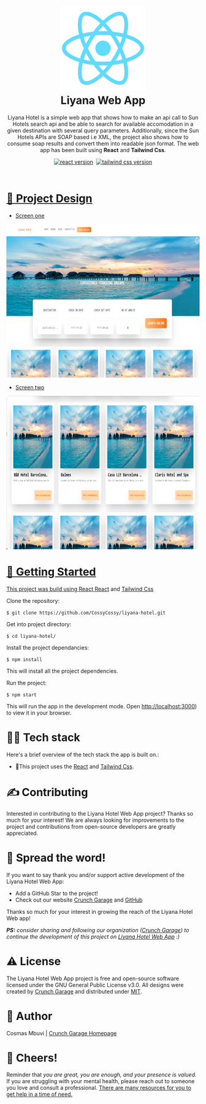 <h1 align="center">
  <img alt="cgapp logo" src="https://raw.githubusercontent.com/CossyCossy/liyana-hotel/master/src/assets/gitimages/react.png" width="224px"/><br/>
  Liyana Web App
</h1>
<p align="center">Liyana Hotel is a simple web app that shows how to make an api call to Sun Hotels search api and be able to search for available accomodation in a given destination with several query parameters. Additionally, since the Sun Hotels APIs are SOAP based i.e XML, the project also shows how to consume soap results and convert them into readable json format. The web app has been built using <b>React</b> and <b>Tailwind Css</b>.</p>

<p align="center"><a href="https://docs.expo.dev/get-started/create-a-new-app/" 
target="_blank"><img src="https://img.shields.io/badge/React-%5E18.2.1-00ADD8?style=for-the-badge&logo=react" alt="react version" /></a>&nbsp;
<a href="https://reactnative.dev/" 
target="_blank"><img src="https://img.shields.io/badge/Tailwind%20Css-v1-red?style=for-the-badge&logo=tailwindcss&logoColor=blue" alt="tailwind css version" />
 </p>

 <br />

# 🧐 Project Design

- Screen one
<div align="row">
<img alt="cgapp logo" src="https://raw.githubusercontent.com/CossyCossy/liyana-hotel/master/src/assets/gitimages/1.png"  width="800px" height="400px"/>
</div>

- Screen two
<div align="row">
<img alt="cgapp logo" src="https://raw.githubusercontent.com/CossyCossy/liyana-hotel/master/src/assets/gitimages/2.png"  width="800px" height="400px"/>
</div>

# 📒 Getting Started
This project was build using React [React](https://reactjs.org/docs/create-a-new-react-app.html) and [Tailwind Css](https://tailwindcss.com/docs/guides/create-react-app)

Clone the repository:
```
$ git clone https://github.com/CossyCossy/liyana-hotel.git
```
Get into project directory:
```
$ cd liyana-hotel/
```

Install the project dependancies:
``` 
$ npm install
```
This will install all the project dependencies.

Run the project:
``` 
$ npm start
```
This will run the app in the development mode. Open [http://localhost:3000](http://localhost:3000)) to view it in your browser.

# 👨‍💻 Tech stack

Here's a brief overview of the tech stack the app is built on.:

- 🚨This project uses the [React](https://reactjs.org/docs/create-a-new-react-app.html) and [Tailwind Css](https://tailwindcss.com/docs/guides/create-react-app).

# ✍️ Contributing

Interested in contributing to the Liyana Hotel Web App project? Thanks so much for your interest! We are always looking for improvements to the project and contributions from open-source developers are greatly appreciated.

# 🌟 Spread the word!

If you want to say thank you and/or support active development of the Liyana Hotel Web App:

- Add a GitHub Star to the project!
- Check out our website [Crunch Garage](https://crunchgarage.com/) and [GitHub](https://github.com/Crunch-Garage)
 

Thanks so much for your interest in growing the reach of the Liyana Hotel Web app!

_**PS:** consider sharing and following our organization ([Crunch Garage](https://github.com/Crunch-Garage)) to continue the development of this project on [Liyana Hotel Web App](https://github.com/CossyCossy/liyana-hotel) :)_

# ⚠️ License

The Liyana Hotel Web App project is free and open-source software licensed under the GNU General Public License v3.0. All designs were created by [Crunch Garage](https://crunchgarage.com/) and distributed under [MIT](./LICENSE).


# 🥷 Author

Cosmas Mbuvi | [Crunch Garage Homepage](https://crunchgarage.com)

# 🍾 Cheers!

Reminder that *you are great, you are enough, and your presence is valued.* If you are struggling with your mental health, please reach out to someone you love and consult a professional. [There are many resources for you to get help in a time of need.](https://www.nimh.nih.gov/health/find-help)

